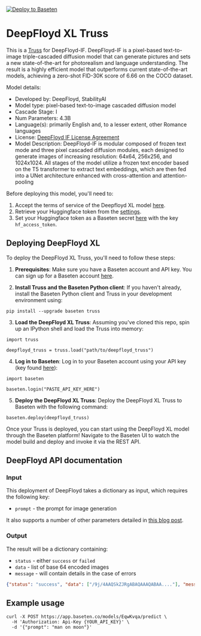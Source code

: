 [![Deploy to Baseten](https://user-images.githubusercontent.com/2389286/236301770-16f46d4f-4e23-4db5-9462-f578ec31e751.svg)](https://app.baseten.co/explore/deepfloyd)

# DeepFloyd XL Truss

This is a [Truss](https://truss.baseten.co/) for DeepFloyd-IF. DeepFloyd-IF is a pixel-based text-to-image triple-cascaded diffusion model that can generate pictures and sets a new state-of-the-art for photorealism and language understanding. The result is a highly efficient model that outperforms current state-of-the-art models, achieving a zero-shot FID-30K score of 6.66 on the COCO dataset.

Model details:

- Developed by: DeepFloyd, StabilityAI
- Model type: pixel-based text-to-image cascaded diffusion model
- Cascade Stage: I
- Num Parameters: 4.3B
- Language(s): primarily English and, to a lesser extent, other Romance languages
- License: [DeepFloyd IF License Agreement](https://huggingface.co/spaces/DeepFloyd/deepfloyd-if-license)
- Model Description: DeepFloyd-IF is modular composed of frozen text mode and three pixel cascaded diffusion modules, each designed to generate images of increasing resolution: 64x64, 256x256, and 1024x1024. All stages of the model utilize a frozen text encoder based on the T5 transformer to extract text embeddings, which are then fed into a UNet architecture enhanced with cross-attention and attention-pooling

Before deploying this model, you'll need to:

1. Accept the terms of service of the Deepfloyd XL model [here](https://huggingface.co/DeepFloyd/IF-I-XL-v1.0).
2. Retrieve your Huggingface token from the [settings](https://huggingface.co/settings/tokens).
3. Set your Huggingface token as a Baseten secret [here](https://app.baseten.co/settings/secrets) with the key `hf_access_token`.

## Deploying DeepFloyd XL

To deploy the DeepFloyd XL Truss, you'll need to follow these steps:

1. __Prerequisites__: Make sure you have a Baseten account and API key. You can sign up for a Baseten account [here](https://app.baseten.co/signup).

2. __Install Truss and the Baseten Python client__: If you haven't already, install the Baseten Python client and Truss in your development environment using:
```
pip install --upgrade baseten truss
```

3. __Load the DeepFloyd XL Truss__: Assuming you've cloned this repo, spin up an IPython shell and load the Truss into memory:
```
import truss

deepfloyd_truss = truss.load("path/to/deepfloyd_truss")
```

4. __Log in to Baseten__: Log in to your Baseten account using your API key (key found [here](https://app.baseten.co/settings/account/api_keys)):
```
import baseten

baseten.login("PASTE_API_KEY_HERE")
```

5. __Deploy the DeepFloyd XL Truss__: Deploy the DeepFloyd XL Truss to Baseten with the following command:
```
baseten.deploy(deepfloyd_truss)
```

Once your Truss is deployed, you can start using the DeepFloyd XL model through the Baseten platform! Navigate to the Baseten UI to watch the model build and deploy and invoke it via the REST API.

## DeepFloyd API documentation

### Input

This deployment of DeepFloyd takes a dictionary as input, which requires the following key:

* `prompt` - the prompt for image generation

It also supports a number of other parameters detailed in [this blog post](https://huggingface.co/blog/if).

### Output

The result will be a dictionary containing:

* `status` - either `success` or `failed`
* `data` - list of base 64 encoded images
* `message` - will contain details in the case of errors

```json
{"status": "success", "data": ["/9j/4AAQSkZJRgABAQAAAQABAA...."], "message": null}
```

## Example usage

```
curl -X POST https://app.baseten.co/models/EqwKvqa/predict \
  -H 'Authorization: Api-Key {YOUR_API_KEY}' \
  -d '{"prompt": "man on moon"}'
```

